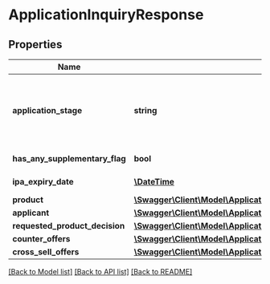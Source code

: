 # ApplicationInquiryResponse

## Properties
Name | Type | Description | Notes
------------ | ------------- | ------------- | -------------
**application_stage** | **string** | Current stage of an application.This is a reference data field. Please use /v1/apac/utilities/referenceData/{applicationStage} resource to get possible value of this field with description. You can use applicationStage field name as the referenceCode parameter to retrieve the values. | 
**has_any_supplementary_flag** | **bool** | Flag indicating whether the primary applicant has any supplementary. | [optional] 
**ipa_expiry_date** | [**\DateTime**](\DateTime.md) | In principle approval expiration date in  ISO 8601 date format YYYY-MM-DD | [optional] 
**product** | [**\Swagger\Client\Model\ApplicationInquiryProduct**](ApplicationInquiryProduct.md) |  | 
**applicant** | [**\Swagger\Client\Model\ApplicationInquiryApplicant**](ApplicationInquiryApplicant.md) |  | 
**requested_product_decision** | [**\Swagger\Client\Model\ApplicationInquiryRequestedProductDecision[]**](ApplicationInquiryRequestedProductDecision.md) |  | [optional] 
**counter_offers** | [**\Swagger\Client\Model\ApplicationInquiryCounterOffer[]**](ApplicationInquiryCounterOffer.md) |  | [optional] 
**cross_sell_offers** | [**\Swagger\Client\Model\ApplicationInquiryCrossSellOffer[]**](ApplicationInquiryCrossSellOffer.md) |  | [optional] 

[[Back to Model list]](../../README.md#documentation-for-models) [[Back to API list]](../../README.md#documentation-for-api-endpoints) [[Back to README]](../../README.md)

